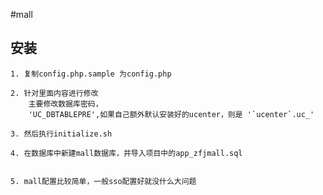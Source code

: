 #mall

## 安装
    1. 复制config.php.sample 为config.php

    2. 针对里面内容进行修改
        主要修改数据库密码，
        'UC_DBTABLEPRE',如果自己额外默认安装好的ucenter，则是 '`ucenter`.uc_'

    3. 然后执行initialize.sh

    4. 在数据库中新建mall数据库，并导入项目中的app_zfjmall.sql


    5. mall配置比较简单，一般sso配置好就没什么大问题